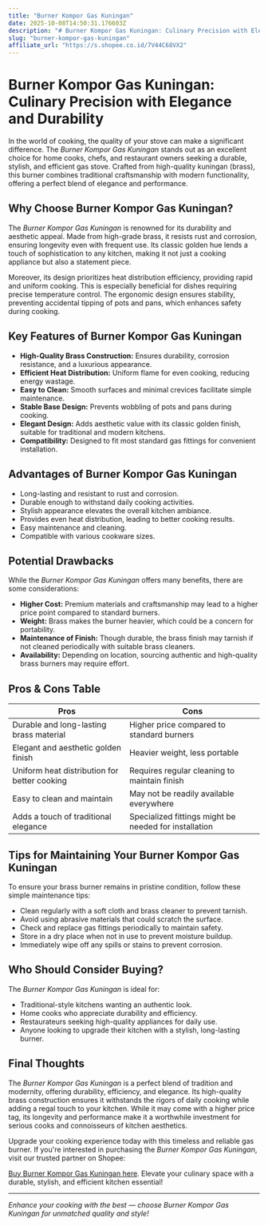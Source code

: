 ```yaml
---
title: "Burner Kompor Gas Kuningan"
date: 2025-10-08T14:50:31.176603Z
description: "# Burner Kompor Gas Kuningan: Culinary Precision with Elegance and Durability..."
slug: "burner-kompor-gas-kuningan"
affiliate_url: "https://s.shopee.co.id/7V44C68VX2"
---
```

# Burner Kompor Gas Kuningan: Culinary Precision with Elegance and Durability

In the world of cooking, the quality of your stove can make a significant difference. The *Burner Kompor Gas Kuningan* stands out as an excellent choice for home cooks, chefs, and restaurant owners seeking a durable, stylish, and efficient gas stove. Crafted from high-quality kuningan (brass), this burner combines traditional craftsmanship with modern functionality, offering a perfect blend of elegance and performance.

## Why Choose Burner Kompor Gas Kuningan?

The *Burner Kompor Gas Kuningan* is renowned for its durability and aesthetic appeal. Made from high-grade brass, it resists rust and corrosion, ensuring longevity even with frequent use. Its classic golden hue lends a touch of sophistication to any kitchen, making it not just a cooking appliance but also a statement piece.

Moreover, its design prioritizes heat distribution efficiency, providing rapid and uniform cooking. This is especially beneficial for dishes requiring precise temperature control. The ergonomic design ensures stability, preventing accidental tipping of pots and pans, which enhances safety during cooking.

## Key Features of Burner Kompor Gas Kuningan

- **High-Quality Brass Construction:** Ensures durability, corrosion resistance, and a luxurious appearance.
- **Efficient Heat Distribution:** Uniform flame for even cooking, reducing energy wastage.
- **Easy to Clean:** Smooth surfaces and minimal crevices facilitate simple maintenance.
- **Stable Base Design:** Prevents wobbling of pots and pans during cooking.
- **Elegant Design:** Adds aesthetic value with its classic golden finish, suitable for traditional and modern kitchens.
- **Compatibility:** Designed to fit most standard gas fittings for convenient installation.

## Advantages of Burner Kompor Gas Kuningan

- Long-lasting and resistant to rust and corrosion.
- Durable enough to withstand daily cooking activities.
- Stylish appearance elevates the overall kitchen ambiance.
- Provides even heat distribution, leading to better cooking results.
- Easy maintenance and cleaning.
- Compatible with various cookware sizes.

## Potential Drawbacks

While the *Burner Kompor Gas Kuningan* offers many benefits, there are some considerations:

- **Higher Cost:** Premium materials and craftsmanship may lead to a higher price point compared to standard burners.
- **Weight:** Brass makes the burner heavier, which could be a concern for portability.
- **Maintenance of Finish:** Though durable, the brass finish may tarnish if not cleaned periodically with suitable brass cleaners.
- **Availability:** Depending on location, sourcing authentic and high-quality brass burners may require effort.

## Pros & Cons Table

| Pros                                              | Cons                                               |
|---------------------------------------------------|----------------------------------------------------|
| Durable and long-lasting brass material        | Higher price compared to standard burners        |
| Elegant and aesthetic golden finish             | Heavier weight, less portable                   |
| Uniform heat distribution for better cooking | Requires regular cleaning to maintain finish  |
| Easy to clean and maintain                     | May not be readily available everywhere     |
| Adds a touch of traditional elegance            | Specialized fittings might be needed for installation |

## Tips for Maintaining Your Burner Kompor Gas Kuningan

To ensure your brass burner remains in pristine condition, follow these simple maintenance tips:

- Clean regularly with a soft cloth and brass cleaner to prevent tarnish.
- Avoid using abrasive materials that could scratch the surface.
- Check and replace gas fittings periodically to maintain safety.
- Store in a dry place when not in use to prevent moisture buildup.
- Immediately wipe off any spills or stains to prevent corrosion.

## Who Should Consider Buying?

The *Burner Kompor Gas Kuningan* is ideal for:

- Traditional-style kitchens wanting an authentic look.
- Home cooks who appreciate durability and efficiency.
- Restaurateurs seeking high-quality appliances for daily use.
- Anyone looking to upgrade their kitchen with a stylish, long-lasting burner.

## Final Thoughts

The *Burner Kompor Gas Kuningan* is a perfect blend of tradition and modernity, offering durability, efficiency, and elegance. Its high-quality brass construction ensures it withstands the rigors of daily cooking while adding a regal touch to your kitchen. While it may come with a higher price tag, its longevity and performance make it a worthwhile investment for serious cooks and connoisseurs of kitchen aesthetics.

Upgrade your cooking experience today with this timeless and reliable gas burner. If you're interested in purchasing the *Burner Kompor Gas Kuningan*, visit our trusted partner on Shopee:

[Buy Burner Kompor Gas Kuningan here](https://s.shopee.co.id/7V44C68VX2). Elevate your culinary space with a durable, stylish, and efficient kitchen essential!

---

*Enhance your cooking with the best — choose Burner Kompor Gas Kuningan for unmatched quality and style!*